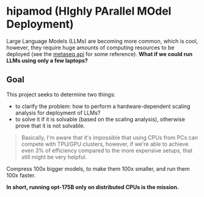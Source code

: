 # hipamod (HIghly PArallel MOdel Deployment)

Large Language Models (LLMs) are becoming more common, which is cool, however, they require huge amounts of computing resources to be deployed (see the [metaseq api](https://github.com/facebookresearch/metaseq/blob/main/docs/api.md) for some reference). **What if we could run LLMs using only a few laptops?**

## Goal

This project seeks to determine two things:
- to clarify the problem: how to perform a hardware-dependent scaling analysis for deployment of LLMs?
- to solve it if it is solvable (based on the scaling analysis), otherwise prove that it is not solvable.

>Basically, I'm aware that it's impossible that using CPUs from PCs can compete with TPU/GPU clusters, however, if we're able to achieve even 3% of efficiency compared to the more expensive setups, that still might be very helpful.

Compress 100x bigger models, to make them 100x smaller, and run them 100x faster.

**In short, running opt-175B only on distributed CPUs is the mission.**
